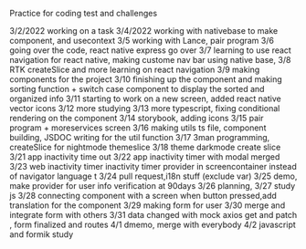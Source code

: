 Practice for coding test and challenges

3/2/2022
working on a task
3/4/2022
working with nativebase to make component, and usecontext
3/5
working with Lance, pair program
3/6
going over the code, react native express go over
3/7
learning to use react navigation for react native, making custome nav bar using native base,
3/8
RTK createSlice and more learning on react navigation
3/9
making components for the project
3/10
finishing up the component and making sorting function + switch case component to display the sorted and organized info
3/11
starting to work on a new screen, added react native vector icons
3/12
more studying
3/13
more typescript, fixing conditional rendering on the component
3/14
storybook, adding icons
3/15
pair program + moreservices screen
3/16
making utils ts file, component building, JSDOC writing for the util function
3/17
3man programming, createSlice for nightmode themeslice
3/18
theme darkmode create slice
3/21
app inactivity time out
3/22
app inactivity timer with modal merged
3/23
web inactivity timer
inactivity timer provider in screencontainer instead of navigator
language t
3/24
pull request,i18n stuff (exclude var)
3/25
demo, make provider for user info verification at 90days
3/26
planning,
3/27
study js
3/28
connecting component with a screen when button pressed,add translation for the component
3/29
making form for user
3/30
merge and integrate form with others
3/31
data changed with mock axios get and patch , form finalized and routes
4/1
dmemo, merge with everybody
4/2
javascript and formik study
